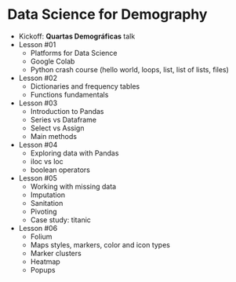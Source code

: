 # Data Science for Demography

- Kickoff: **Quartas Demográficas** talk
- Lesson #01
	- Platforms for Data Science
	- Google Colab
	- Python crash course (hello world, loops, list, list of lists, files)
- Lesson #02
	- Dictionaries and frequency tables
	- Functions fundamentals
- Lesson #03
	- Introduction to Pandas
	- Series vs Dataframe
	- Select vs Assign
	- Main methods
- Lesson #04
	- Exploring data with Pandas
	- iloc vs loc
	- boolean operators
- Lesson #05 
	- Working with missing data
	- Imputation 
	- Sanitation
	- Pivoting
	- Case study: titanic 
- Lesson #06
	- Folium
	- Maps styles, markers, color and icon types
	- Marker clusters
	- Heatmap
	- Popups


